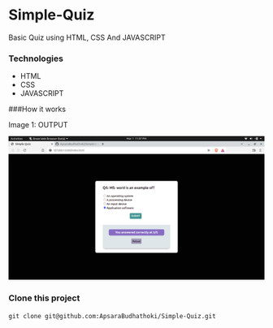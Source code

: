 # Simple-Quiz

Basic Quiz using HTML, CSS And JAVASCRIPT

### Technologies
- HTML
- CSS
- JAVASCRIPT

###How it works

Image 1: OUTPUT
<div>
  <img src ="https://github.com/ApsaraBudhathoki/Simple-Quiz/blob/main/output.png"
  </div>

  ###  Clone this project
  ```
  git clone git@github.com:ApsaraBudhathoki/Simple-Quiz.git
  
  ```
